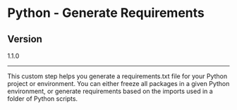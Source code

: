 
# Python - Generate Requirements

## Version

1.1.0

---

This custom step helps you generate a requirements.txt file for your Python project or environment. You can either freeze all packages in a given Python environment, or generate requirements based on the imports used in a folder of Python scripts.
